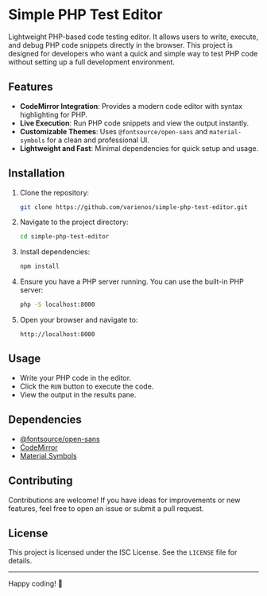 # Simple PHP Test Editor

Lightweight PHP-based code testing editor. It allows users to write, execute, and debug PHP code snippets directly in the browser. This project is designed for developers who want a quick and simple way to test PHP code without setting up a full development environment.

## Features

- **CodeMirror Integration**: Provides a modern code editor with syntax highlighting for PHP.
- **Live Execution**: Run PHP code snippets and view the output instantly.
- **Customizable Themes**: Uses `@fontsource/open-sans` and `material-symbols` for a clean and professional UI.
- **Lightweight and Fast**: Minimal dependencies for quick setup and usage.

## Installation

1. Clone the repository:
   ```bash
   git clone https://github.com/varienos/simple-php-test-editor.git
   ```

2. Navigate to the project directory:
   ```bash
   cd simple-php-test-editor
   ```

3. Install dependencies:
   ```bash
   npm install
   ```

4. Ensure you have a PHP server running. You can use the built-in PHP server:
   ```bash
   php -S localhost:8000
   ```

5. Open your browser and navigate to:
   ```
   http://localhost:8000
   ```

## Usage

- Write your PHP code in the editor.
- Click the `RUN` button to execute the code.
- View the output in the results pane.

## Dependencies

- [@fontsource/open-sans](https://www.npmjs.com/package/@fontsource/open-sans)
- [CodeMirror](https://codemirror.net/)
- [Material Symbols](https://github.com/google/material-design-icons)

## Contributing

Contributions are welcome! If you have ideas for improvements or new features, feel free to open an issue or submit a pull request.

## License

This project is licensed under the ISC License. See the `LICENSE` file for details.


---

Happy coding! 🚀
